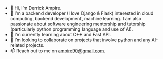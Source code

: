 - 👋 Hi, I’m Derrick Ampire.
- 👀 I’m a backend developer (I love Django & Flask) interested in cloud computing, backend development, machine learning. I am also passionate about software engineering mentorship and tutorship (particularly python programming language and use of AI).
- 🌱 I’m currently learning about C++ and Fast API.
- 💞️ I’m looking to collaborate on projects that involve python and any AI-related projects.
- 📫 Reach out to me on ampire90@gmail.com.

<!---
am-derrick/am-derrick is a ✨ special ✨ repository because its `README.md` (this file) appears on your GitHub profile.
You can click the Preview link to take a look at your changes.
--->
